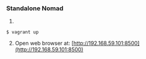 ### Standalone Nomad

1. 
```shell
$ vagrant up
```


2. Open web browser at: [http://192.168.59.101:8500](http://192.168.59.101:8500)
